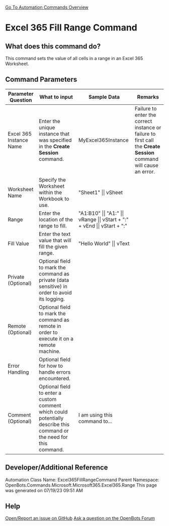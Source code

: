 <!--TITLE: Excel 365 Fill Range Command -->
<!-- SUBTITLE: a command in the Microsoft Commands\Microsoft 365\Excel 365\Range group. -->
[Go To Automation Commands Overview](/automation-commands)


# Excel 365 Fill Range Command


## What does this command do?
This command sets the value of all cells in a range in an Excel 365 Worksheet.


## Command Parameters
| Parameter Question   	| What to input  	|  Sample Data 	| Remarks  	|
| ---                    | ---               | ---           | ---       |
|Excel 365 Instance Name|Enter the unique instance that was specified in the **Create Session** command.|MyExcel365Instance|Failure to enter the correct instance or failure to first call the **Create Session** command will cause an error.|
|Worksheet Name|Specify the Worksheet within the Workbook to use.|"Sheet1" \|\| vSheet||
|Range|Enter the location of the range to fill.|"A1:B10" \|\| "A1:" \|\| vRange \|\| vStart + ":" + vEnd \|\| vStart + ":"||
|Fill Value|Enter the text value that will fill the given range.|"Hello World" \|\| vText||
|Private (Optional)|Optional field to mark the command as private (data sensitive) in order to avoid its logging.|||
|Remote (Optional)|Optional field to mark the command as remote in order to execute it on a remote machine.|||
|Error Handling|Optional field for how to handle errors encountered.|||
|Comment (Optional)|Optional field to enter a custom comment which could potentially describe this command or the need for this command.|I am using this command to...||


## Developer/Additional Reference
Automation Class Name: Excel365FillRangeCommand
Parent Namespace: OpenBots.Commands.Microsoft.Microsoft365.Excel365.Range
This page was generated on 07/19/23 09:51 AM


## Help
[Open/Report an issue on GitHub](https://github.com/OpenBotsAI/OpenBots.Studio/issues/new)
[Ask a question on the OpenBots Forum](https://openbots.ai/forums/)
